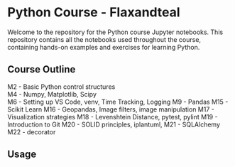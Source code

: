 # Python Course - Flaxandteal
Welcome to the repository for the Python course Jupyter notebooks. This repository contains all the notebooks used throughout the course, containing hands-on examples and exercises for learning Python.

## Course Outline
M2 - Basic Python control structures  <br />
M4 - Numpy, Matplotlib, Scipy  <br />
M6 - Setting up VS Code, venv, Time Tracking, Logging
M9 - Pandas
M15 - Scikit Learn
M16 - Geopandas, Image filters, image manipulation
M17 - Visualization strategies
M18 - Levenshtein Distance, pytest, pylint
M19 - Introduction to Git
M20 - SOLID principles, iplantuml, 
M21 - SQLAlchemy
M22 - decorator

## Usage
